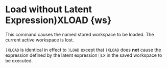 




<h1 class="heading"><span class="name">Load without Latent Expression</span><span class="command">)XLOAD {ws}</span></h1>

This command causes the named stored workspace to be loaded.  The current active workspace is lost.


`)XLOAD` is identical in effect to `)LOAD` except that `)XLOAD` does **not** cause the expression defined by the latent expression `⎕LX` in the saved workspace to be executed.



